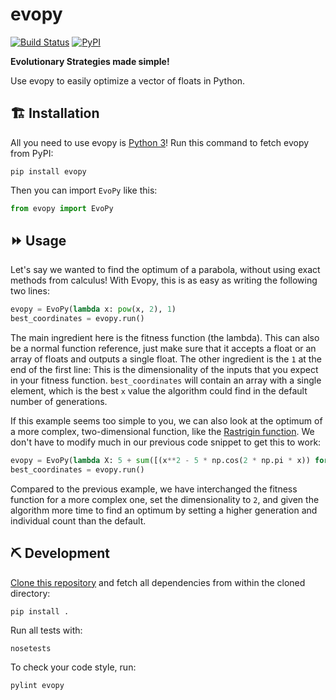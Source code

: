 # evopy

[![Build Status](https://travis-ci.com/evopy/evopy.svg?branch=master)](https://travis-ci.com/evopy/evopy)
[![PyPI](https://img.shields.io/pypi/v/evopy.svg)](https://pypi.org/project/evopy/)

**Evolutionary Strategies made simple!**

Use evopy to easily optimize a vector of floats in Python.

## 🏗 Installation

All you need to use evopy is [Python 3](https://www.python.org/downloads/)! Run this command to fetch evopy from PyPI:

```
pip install evopy
```

Then you can import `EvoPy` like this:

```python
from evopy import EvoPy
```

## ⏩ Usage

Let's say we wanted to find the optimum of a parabola, without using exact methods from calculus! With Evopy, this is as easy as writing the following two lines:

```python
evopy = EvoPy(lambda x: pow(x, 2), 1)
best_coordinates = evopy.run()
```

The main ingredient here is the fitness function (the lambda). This can also be a normal function reference, just make sure that it accepts a float or an array of floats and outputs a single float. The other ingredient is the `1` at the end of the first line: This is the dimensionality of the inputs that you expect in your fitness function. `best_coordinates` will contain an array with a single element, which is the best `x` value the algorithm could find in the default number of generations.

If this example seems too simple to you, we can also look at the optimum of a more complex, two-dimensional function, like the [Rastrigin function](https://en.wikipedia.org/wiki/Rastrigin_function). We don't have to modify much in our previous code snippet to get this to work:

```python
evopy = EvoPy(lambda X: 5 + sum([(x**2 - 5 * np.cos(2 * np.pi * x)) for x in X]), 2, generations=1000, population_size=100)
best_coordinates = evopy.run()
```

Compared to the previous example, we have interchanged the fitness function for a more complex one, set the dimensionality to `2`, and given the algorithm more time to find an optimum by setting a higher generation and individual count than the default.

## ⛏ Development

[Clone this repository](https://github.com/evopy/evopy) and fetch all dependencies from within the cloned directory:

```
pip install .
```

Run all tests with:

```
nosetests
```

To check your code style, run:

```
pylint evopy
```
